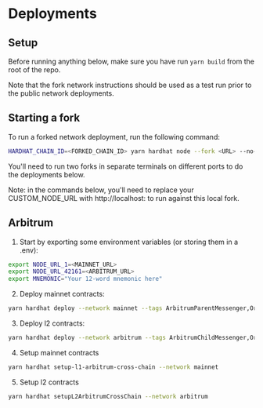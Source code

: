 # Deployments

## Setup

Before running anything below, make sure you have run `yarn build` from the root of the repo.

Note that the fork network instructions should be used as a test run prior to the public network
deployments.

## Starting a fork

To run a forked network deployment, run the following command:

```sh
HARDHAT_CHAIN_ID=<FORKED_CHAIN_ID> yarn hardhat node --fork <URL> --no-deploy --port 9545
```

You'll need to run two forks in separate terminals on different ports to do the deployments below.

Note: in the commands below, you'll need to replace your CUSTOM_NODE_URL with http://localhost:<PORT> to run against this local fork.

## Arbitrum

1. Start by exporting some environment variables (or storing them in a .env):

```sh
export NODE_URL_1=<MAINNET_URL>
export NODE_URL_42161=<ARBITRUM_URL>
export MNEMONIC="Your 12-word mnemonic here"
```

2. Deploy mainnet contracts:

```sh
yarn hardhat deploy --network mainnet --tags ArbitrumParentMessenger,OracleHub,GovernorHub
```

3. Deploy l2 contracts:

```sh
yarn hardhat deploy --network arbitrum --tags ArbitrumChildMessenger,OracleSpoke,GovernorSpoke
```

4. Setup mainnet contracts

```sh
yarn hardhat setup-l1-arbitrum-cross-chain --network mainnet
```

5. Setup l2 contracts

```sh
yarn hardhat setupL2ArbitrumCrossChain --network arbitrum
```
